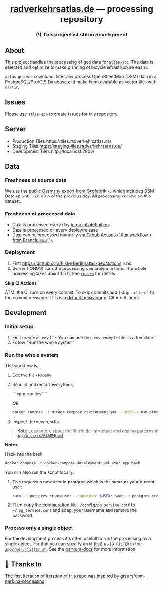 <div align="center">
  <!-- <img src="src/images/" height="80" /> -->
  <h1 align="center"><a href="https://radverkehrsatlas.de/">radverkehrsatlas.de</a> — processing repository</h1>
  <h3><strong>(!)</strong> This project ist still in development</h3>
</div>

## About

This project handles the processing of geo data for [`atlas-app`](https://github.com/FixMyBerlin/atlas-app).
The data is selected and optimize to make planning of bicycle infrastructure easier.

`atlas-geo` will download, filter and process OpenStreetMap (OSM) data in a PostgreSQL/PostGIS Database and make them available as vector tiles with [`martin`](https://github.com/maplibre/martin).

## Issues

Please use [`atlas-app`](https://github.com/FixMyBerlin/atlas-app/issues) to create issues for this repository.

## Server

- Production Tiles https://tiles.radverkehrsatlas.de/
- Staging Tiles https://staging-tiles.radverkehrsatlas.de/
- Development Tiles http://localhost:7800/

## Data

### Freshness of source data

We use the [public Germany export from Geofabrik](https://download.geofabrik.de/europe/germany.html) `<3` which includes OSM Data up until ~20:00 h of the previous day. All processing is done on this dataset.

### Freshness of processed data

- Data is processed every day ([cron job definition](/.github/workflows/generate-tiles.yml#L3-L6))
- Data is processed on every deploy/release
- Data can be processed manually [via Github Actions ("Run workflow > from Branch: `main`")](https://github.com/FixMyBerlin/atlas-geo/actions/workflows/generate-tiles.yml).

### Deployment

1. First https://github.com/FixMyBerlin/atlas-geo/actions runs.
2. Server (IONOS) runs the processing one table at a time.
   The whole processing takes about 1.5 h. See [`run.sh`](app/run.sh) for details.

**Skip CI Actions:**

ATM, the CI runs on every commit. To skip commits add `[skip actions]` to the commit message. This is a [default behaviour](https://docs.github.com/en/actions/managing-workflow-runs/skipping-workflow-runs) of Github Actions.

## Development

### Initial setup

1. First create a `.env` file. You can use the `.env.example` file as a template.
2. Follow "Run the whole system"

### Run the whole system

The workflow is…

1. Edit the files locally

2. Rebuild and restart everything

   ```npm run dev````

   _OR_

   ```sh
   docker compose -f docker-compose.development.yml --profile osm_processing build && docker compose  -f docker-compose.development.yml --profile osm_processing up -d
   ```

3. Inspect the new results

> **Note**
> Learn more about the file/folder-structure and coding patterns in [`app/process/README.md`](/app/process/README.md)

**Notes**

Hack into the bash

```sh
docker compose -f docker-compose.development.yml exec app bash
```

You can also run the script locally:

1. This requires a new user in postgres which is the same as your current user:
   ```sh
   sudo -u postgres createuser --superuser $USER; sudo -u postgres createdb $USER
   ```
2. Then copy the [configuration file](https://www.postgresql.org/docs/current/libpq-pgservice.html) `./config/pg_service.conf` to `~/.pg_service.conf` and adapt your username and remove the password.

### Process only a single object

For the development process it's often usefull to run the processing on a single object.
For that you can specify an id (list) as `ID_FILTER` in the [`app/run-3-filter.sh`](/app/run-3-filter.sh).
See the [osmium-docs](https://docs.osmcode.org/osmium/latest/osmium-getid.html) for more information.

## 💛 Thanks to

The first iteration of iteration of this repo was inspired by [gislars/osm-parking-processing](https://github.com/gislars/osm-parking-processing)
